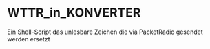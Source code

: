 # WTTR_in_KONVERTER
Ein Shell-Script das unlesbare Zeichen die via PacketRadio gesendet werden ersetzt
